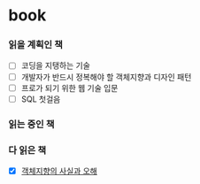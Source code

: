 # book
### 읽을 계획인 책
- [ ] 코딩을 지탱하는 기술
- [ ] 개발자가 반드시 정복해야 할 객체지향과 디자인 패턴
- [ ] 프로가 되기 위한 웹 기술 입문
- [ ] SQL 첫걸음

### 읽는 중인 책

### 다 읽은 책
- [x] [객체지향의 사실과 오해](https://github.com/pjy1368/book/tree/main/%EA%B0%9D%EC%B2%B4%EC%A7%80%ED%96%A5%EC%9D%98%20%EC%82%AC%EC%8B%A4%EA%B3%BC%20%EC%98%A4%ED%95%B4)
